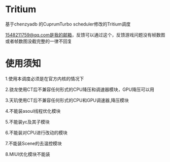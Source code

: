 # Tritium
基于chenzyadb 的CuprumTurbo scheduler修改的Tritium调度

1548211759@qq.com是我的邮箱，反馈可以通过这个，反馈游戏问题没有帧数图或者帧数图没截完整的一律不回复
# 使用须知

1.使用本调度必须是在官方内核的情况下

2.骁龙使用CT后不兼容任何形式的CPU降压和调速器模块，GPU降压可以用

3.天玑使用CT后不兼容任何形式的CPU和GPU调速器,降压模块

4.不能装asoul线程优化模块

5.不能装yc及其子模块

6.不能装对CPU进行改动的模块

7.不能装Scene的去温控模块

8.MIUI优化模块不能装
